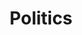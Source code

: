 ---
title: Politics
image: \assets\img\impacts\politics.png
permalink: /category/politics/
pagination: 
  enabled: true
  category: politics
  permalink: /:num/
---